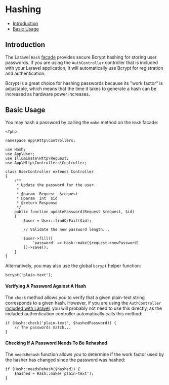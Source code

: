# Hashing

- [Introduction](#introduction)
- [Basic Usage](#basic-usage)

<a name="introduction"></a>
## Introduction

The Laravel `Hash` [facade](facades.md) provides secure Bcrypt hashing for storing user passwords. If you are using the `AuthController` controller that is included with your Laravel application, it will automatically use Bcrypt for registration and authentication.

Bcrypt is a great choice for hashing passwords because its "work factor" is adjustable, which means that the time it takes to generate a hash can be increased as hardware power increases.

<a name="basic-usage"></a>
## Basic Usage

You may hash a password by calling the `make` method on the `Hash` facade:

    <?php

    namespace App\Http\Controllers;

    use Hash;
    use App\User;
    use Illuminate\Http\Request;
    use App\Http\Controllers\Controller;

    class UserController extends Controller
    {
        /**
         * Update the password for the user.
         *
         * @param  Request  $request
         * @param  int  $id
         * @return Response
         */
        public function updatePassword(Request $request, $id)
        {
            $user = User::findOrFail($id);

            // Validate the new password length...

            $user->fill([
                'password' => Hash::make($request->newPassword)
            ])->save();
        }
    }

Alternatively, you may also use the global `bcrypt` helper function:

    bcrypt('plain-text');

#### Verifying A Password Against A Hash

The `check` method allows you to verify that a given plain-text string corresponds to a given hash. However, if you are using the `AuthController` [included with Laravel](authentication.md), you will probably not need to use this directly, as the included authentication controller automatically calls this method:

    if (Hash::check('plain-text', $hashedPassword)) {
        // The passwords match...
    }

#### Checking If A Password Needs To Be Rehashed

The `needsRehash` function allows you to determine if the work factor used by the hasher has changed since the password was hashed:

    if (Hash::needsRehash($hashed)) {
        $hashed = Hash::make('plain-text');
    }
